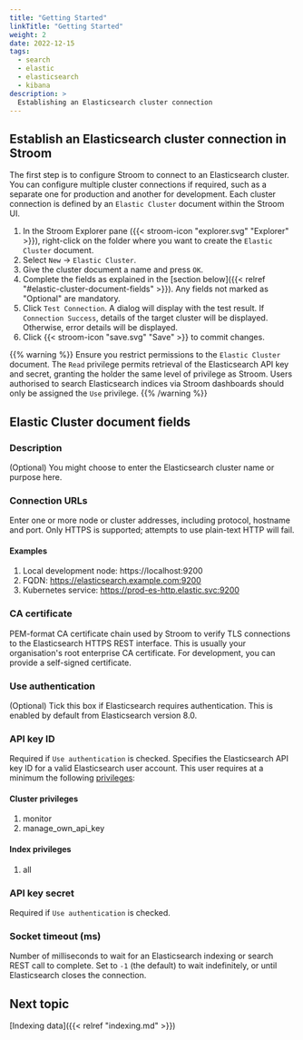 ```yaml
---
title: "Getting Started"
linkTitle: "Getting Started"
weight: 2
date: 2022-12-15
tags:
  - search
  - elastic
  - elasticsearch
  - kibana
description: >
  Establishing an Elasticsearch cluster connection
---
```


## Establish an Elasticsearch cluster connection in Stroom

The first step is to configure Stroom to connect to an Elasticsearch cluster. You can configure multiple cluster connections if required, such as a separate one for production and another for development. Each cluster connection is defined by an `Elastic Cluster` document within the Stroom UI.

1. In the Stroom Explorer pane ({{< stroom-icon "explorer.svg" "Explorer" >}}), right-click on the folder where you want to create the `Elastic Cluster` document.
2. Select `New` -> `Elastic Cluster`.
3. Give the cluster document a name and press `OK`.
4. Complete the fields as explained in the [section below]({{< relref "#elastic-cluster-document-fields" >}}). Any fields not marked as "Optional" are mandatory.
5. Click `Test Connection`. A dialog will display with the test result. If `Connection Success`, details of the target cluster will be displayed. Otherwise, error details will be displayed.
6. Click {{< stroom-icon "save.svg" "Save" >}} to commit changes.

{{% warning %}}
Ensure you restrict permissions to the `Elastic Cluster` document. The `Read` privilege permits retrieval of the Elasticsearch API key and secret, granting the holder the same level of privilege as Stroom. Users authorised to search Elasticsearch indices via Stroom dashboards should only be assigned the `Use` privilege.
{{% /warning %}}

## Elastic Cluster document fields

### Description

(Optional) You might choose to enter the Elasticsearch cluster name or purpose here.

### Connection URLs

Enter one or more node or cluster addresses, including protocol, hostname and port. Only HTTPS is supported; attempts to use plain-text HTTP will fail.

#### Examples

1. Local development node: https://localhost:9200
2. FQDN: https://elasticsearch.example.com:9200
3. Kubernetes service: https://prod-es-http.elastic.svc:9200

### CA certificate

PEM-format CA certificate chain used by Stroom to verify TLS connections to the Elasticsearch HTTPS REST interface. This is usually your organisation's root enterprise CA certificate. For development, you can provide a self-signed certificate.

### Use authentication

(Optional) Tick this box if Elasticsearch requires authentication. This is enabled by default from Elasticsearch version 8.0.

### API key ID

Required if `Use authentication` is checked. Specifies the Elasticsearch API key ID for a valid Elasticsearch user account. This user requires at a minimum the following [privileges](https://www.elastic.co/guide/en/kibana/current/kibana-role-management.html):

#### Cluster privileges

1. monitor
2. manage_own_api_key

#### Index privileges

1. all

### API key secret

Required if `Use authentication` is checked.

### Socket timeout (ms)

Number of milliseconds to wait for an Elasticsearch indexing or search REST call to complete. Set to `-1` (the default) to wait indefinitely, or until Elasticsearch closes the connection.

## Next topic

[Indexing data]({{< relref "indexing.md" >}})